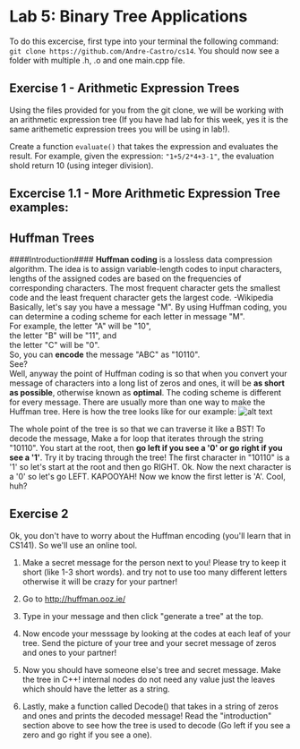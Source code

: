 
Lab 5: Binary Tree Applications
===================================

To do this excercise, first type into your terminal the following command:
`git clone https://github.com/Andre-Castro/cs14`. You should now see a folder with multiple .h,
.o and one main.cpp file.

Exercise 1 - Arithmetic Expression Trees
----------
Using the files provided for you from the git clone, we will be working with an arithmetic expression tree
(If you have had lab for this week, yes it is the same arithemetic expression trees you will be using in lab!).

Create a function `evaluate()` that takes the expression and evaluates the result.
For example, given the expression: `"1+5/2*4+3-1"`, the evaluation shold return 10 (using integer division).

Excercise 1.1 - More Arithmetic Expression Tree examples:
----------

Huffman Trees
-------------

####Introduction####
**Huffman coding** is a lossless data compression algorithm. The idea is to assign variable-length 
codes to input characters, lengths of the assigned codes are based on the frequencies of 
corresponding characters. The most frequent character gets the smallest code and the least frequent 
character gets the largest code. -Wikipedia
<br> Basically, let's say you have a message "M". By using Huffman coding, you can determine a coding
scheme for each letter in message "M". 
<br> For example, 
the letter "A" will be "10",<br>
the letter "B" will be "11", and <br>
the letter "C" will be "0".<br>
So, you can **encode** the message "ABC" as "10110".<br>
See?<br>
Well, anyway the point of Huffman coding is so that when you convert your message of characters
into a long list of zeros and ones, it will be **as short as possible**, otherwise known as 
**optimal**. The coding scheme is different for every message. There are usually more than one
way to make the Huffman tree. Here is how the tree looks like for our example:
![alt text](https://www.nayuki.io/res/reference-huffman-coding/code-tree-model.png)

The whole point of the tree is so that we can traverse it like a BST! To decode the message,
Make a for loop that iterates through the string "10110". You start at the root, 
then **go left if you see a '0' or go right if you see a '1'**. Try it by tracing through the tree!
The first character in "10110" is a '1' so let's start at the root and then go RIGHT.
Ok. Now the next character is a '0' so let's go LEFT. KAPOOYAH! Now we know the first
letter is 'A'. Cool, huh?

Exercise 2
----------
Ok, you don't have to worry about the Huffman encoding (you'll learn that in CS141). So we'll
use an online tool.
1. Make a secret message for the person next to you! Please try to keep it short 
       (like 1-3 short words). and try not to use too many different letters otherwise it 
       will be crazy for your partner!

2. Go to http://huffman.ooz.ie/

3. Type in your message and then click "generate a tree" at the top. 

4. Now encode your messsage by looking at the codes at each leaf of your tree. Send the picture
       of your tree and your secret message of zeros and ones to your partner!

5. Now you should have someone else's tree and secret message. Make the tree in C++! internal 
       nodes do not need any value just the leaves which should have the letter as a string.

6. Lastly, make a function called Decode() that takes in a string of zeros and ones and prints
       the decoded message! Read the "introduction" section above to see how the tree is used to decode
    (Go left if you see a zero and go right if you see a one).
